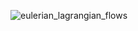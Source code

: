 ![eulerian_lagrangian_flows](https://github.com/user-attachments/assets/5c8dbbd4-a00a-4f14-8d0e-058d84de7fe1)
